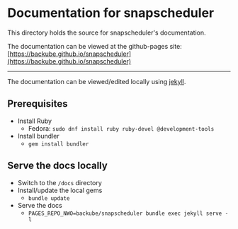 # Documentation for snapscheduler

This directory holds the source for snapscheduler's documentation.

The documentation can be viewed at the github-pages site:
[https://backube.github.io/snapscheduler](https://backube.github.io/snapscheduler)

------

The documentation can be viewed/edited locally using [jekyll](https://jekyllrb.com/).

## Prerequisites

* Install Ruby
  * Fedora: `sudo dnf install ruby ruby-devel @development-tools`
* Install bundler
  * `gem install bundler`

## Serve the docs locally

* Switch to the `/docs` directory
* Install/update the local gems
  * `bundle update`
* Serve the docs
  * `PAGES_REPO_NWO=backube/snapscheduler bundle exec jekyll serve -l`
